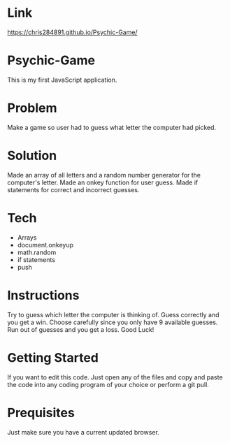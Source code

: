 # Link
https://chris284891.github.io/Psychic-Game/

# Psychic-Game
This is my first JavaScript application.

# Problem
Make a game so user had to guess what letter the computer had picked.

# Solution
Made an array of all letters and a random number generator for the computer's letter. Made an onkey function for user guess. Made if statements for correct and incorrect guesses.

# Tech
- Arrays
- document.onkeyup
- math.random
- if statements
- push

# Instructions
Try to guess which letter the computer is thinking of. Guess correctly and you get a win. Choose carefully since you only have 9 available guesses. Run out of guesses and you get a loss. Good Luck!

# Getting Started
If you want to edit this code. Just open any of the files and copy and paste the code into any coding program of your choice or perform a git pull.

# Prequisites
Just make sure you have a current updated browser.
